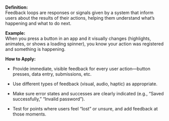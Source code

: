 **Definition:**  
Feedback loops are responses or signals given by a system that inform users about the results of their actions, helping them understand what’s happening and what to do next.

**Example:**  
When you press a button in an app and it visually changes (highlights, animates, or shows a loading spinner), you know your action was registered and something is happening.

**How to Apply:**

- Provide immediate, visible feedback for every user action—button presses, data entry, submissions, etc.
    
- Use different types of feedback (visual, audio, haptic) as appropriate.
    
- Make sure error states and successes are clearly indicated (e.g., “Saved successfully,” “Invalid password”).
    
- Test for points where users feel “lost” or unsure, and add feedback at those moments.